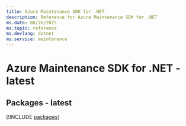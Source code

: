 ```yaml
---
title: Azure Maintenance SDK for .NET
description: Reference for Azure Maintenance SDK for .NET
ms.date: 08/26/2025
ms.topic: reference
ms.devlang: dotnet
ms.service: maintenance
---
```

# Azure Maintenance SDK for .NET - latest
## Packages - latest
[!INCLUDE [packages](maintenance-index.md)]